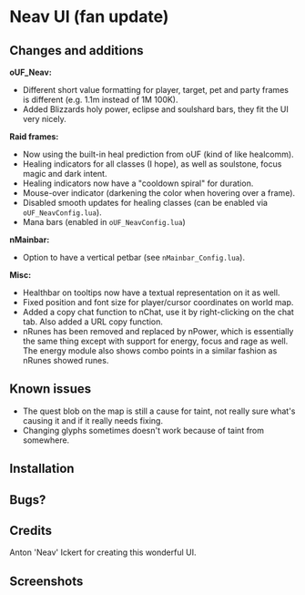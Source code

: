 # Neav UI (fan update)

## Changes and additions

**oUF_Neav:**

- Different short value formatting for player, target, pet and party frames is different (e.g. 1.1m instead of 1M 100K).
- Added Blizzards holy power, eclipse and soulshard bars, they fit the UI very nicely.

**Raid frames:**

- Now using the built-in heal prediction from oUF (kind of like healcomm).
- Healing indicators for all classes (I hope), as well as soulstone, focus magic and dark intent.
- Healing indicators now have a "cooldown spiral" for duration.
- Mouse-over indicator (darkening the color when hovering over a frame).
- Disabled smooth updates for healing classes (can be enabled via `oUF_NeavConfig.lua`).
- Mana bars (enabled in `oUF_NeavConfig.lua`)

**nMainbar:**

- Option to have a vertical petbar (see `nMainbar_Config.lua`).

**Misc:**

- Healthbar on tooltips now have a textual representation on it as well.
- Fixed position and font size for player/cursor coordinates on world map.
- Added a copy chat function to nChat, use it by right-clicking on the chat tab. Also added a URL copy function.
- nRunes has been removed and replaced by nPower, which is essentially the same thing except with support for energy, focus and rage as well. The energy module also shows combo points in a similar fashion as nRunes showed runes.

## Known issues

- The quest blob on the map is still a cause for taint, not really sure what's causing it and if it really needs fixing.
- Changing glyphs sometimes doesn't work because of taint from somewhere.

## Installation

## Bugs?

## Credits
Anton 'Neav' Ickert for creating this wonderful UI.

## Screenshots
